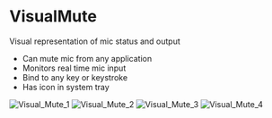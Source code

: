 # VisualMute
Visual representation of mic status and output
* Can mute mic from any application
* Monitors real time mic input
* Bind to any key or keystroke
* Has icon in system tray

![Visual_Mute_1](https://user-images.githubusercontent.com/25336894/108915150-77603680-75fa-11eb-906a-b184889ea701.png)
![Visual_Mute_2](https://user-images.githubusercontent.com/25336894/108915151-77603680-75fa-11eb-9450-b58497c581f8.png)
![Visual_Mute_3](https://user-images.githubusercontent.com/25336894/108915152-77f8cd00-75fa-11eb-961e-67ff3bf99b4d.png)
![Visual_Mute_4](https://user-images.githubusercontent.com/25336894/108915154-77f8cd00-75fa-11eb-8f9c-d13d35eefbfc.png)
